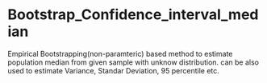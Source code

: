 # Bootstrap_Confidence_interval_median


Empirical Bootstrapping(non-paramteric) based method to estimate population median from given sample with unknow distribution.
can be also used to estimate Variance, Standar Deviation, 95 percentile etc.
